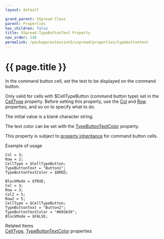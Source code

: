 ```yaml
---
layout: default

grand_parent: SSpread Class
parent: Properties
has_children: false
title: SSpread.TypeButtonText Property
nav_order: 140
permalink: /package/extension5/sspread/properties/typebuttontext
---
```

# {{ page.title }}

In the command button cell, set the text to be displayed on the command button.


Only valid for cells with $CellTypeButton (command button type) set in the <a href="/package/extension5/sspread/properties/celltype">CellType</a> property.
Before setting this property, use the <a href="/package/extension5/sspread/properties/col">Col</a> and <a href="/package/extension5/sspread/properties/row">Row</a> properties, and so on to specify what to do.

The initial value is a blank character string.

The text color can be set with the <a href="/package/extension5/sspread/properties/typebuttontextcolor">TypeButtonTextColor</a> property.

This property is subject to <a href="/package/extension5/sspread/properties/celltype#property-inheritance-for-each-cell-data-type">property inheritance</a> for command button cells.

Example of usage<br>
```
Col = 3;
Row = 2;
CellType = $CellTypeButton;
TypeButtonText = "Button1";
TypeButtonTextColor = $DRED;
 
BlockMode = $TRUE;
Col = 3;
Row = 3;
Col2 = 5;
Row2 = 5;
CellType = $CellTypeButton;
TypeButtonText = "Button2";
TypeButtonTextColor = "#893A39";
BlockMode = $FALSE;
```

Related Items<br>
<a href="/package/extension5/sspread/properties/celltype">CellType</a>, <a href="/package/extension5/sspread/properties/typebuttontextcolor">TypeButtonTextColor</a> properties